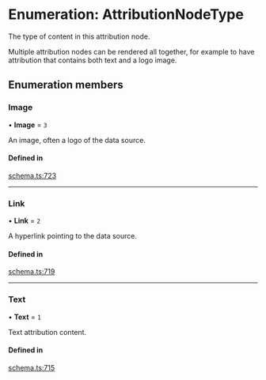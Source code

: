 # Enumeration: AttributionNodeType

The type of content in this attribution node.

Multiple attribution nodes can be rendered all together, for example to have
attribution that contains both text and a logo image.

## Enumeration members

### Image

• **Image** = `3`

An image, often a logo of the data source.

#### Defined in

[schema.ts:723](https://github.com/coda/packs-sdk/blob/main/schema.ts#L723)

___

### Link

• **Link** = `2`

A hyperlink pointing to the data source.

#### Defined in

[schema.ts:719](https://github.com/coda/packs-sdk/blob/main/schema.ts#L719)

___

### Text

• **Text** = `1`

Text attribution content.

#### Defined in

[schema.ts:715](https://github.com/coda/packs-sdk/blob/main/schema.ts#L715)
